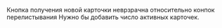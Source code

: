 Кнопка получения новой карточки неврзрачна относительно конпок перелистывания
Нужно бы добавить число активных карточек.